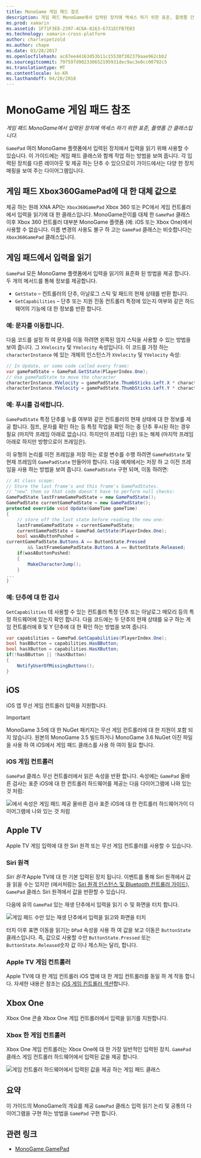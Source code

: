 ```yaml
---
title: MonoGame 게임 패드 참조
description: 게임 패드 MonoGame에서 입력된 장치에 액세스 하기 위한 표준, 플랫폼 간 클래스입니다.
ms.prod: xamarin
ms.assetid: 1F71F3E8-2397-4C6A-8163-6731ECFB7E03
ms.technology: xamarin-cross-platform
author: charlespetzold
ms.author: chape
ms.date: 03/28/2017
ms.openlocfilehash: ac87ee44163d53b11c15538f382379aae962cbb2
ms.sourcegitcommit: 797597d902330652195931dec9ac3e0cc00792c5
ms.translationtype: MT
ms.contentlocale: ko-KR
ms.lasthandoff: 04/20/2018
---
```

# <a name="monogame-gamepad-reference"></a>MonoGame 게임 패드 참조

_게임 패드 MonoGame에서 입력된 장치에 액세스 하기 위한 표준, 플랫폼 간 클래스입니다._

`GamePad` 여러 MonoGame 플랫폼에서 입력된 장치에서 입력을 읽기 위해 사용할 수 있습니다. 이 가이드에는 게임 패드 클래스와 함께 작업 하는 방법을 보여 줍니다. 각 입력된 장치를 다른 레이아웃 및 제공 하는 단추 수 있으므로이 가이드에서는 다양 한 장치 매핑을 보여 주는 다이어그램입니다.

## <a name="gamepad-as-a-replacement-for-xbox360gamepad"></a>게임 패드 Xbox360GamePad에 대 한 대체 값으로

제공 하는 원래 XNA API는 `Xbox360GamePad` Xbox 360 또는 PC에서 게임 컨트롤러에서 입력을 읽기에 대 한 클래스입니다. MonoGame은이를 대체 한 `GamePad` 클래스 이후 Xbox 360 컨트롤러 대부분 MonoGame 플랫폼 (예: iOS 또는 Xbox One)에서 사용할 수 없습니다. 이름 변경의 사용도 불구 하 고는 `GamePad` 클래스는 비슷합니다는 `Xbox360GamePad` 클래스입니다.

## <a name="reading-input-from-gamepad"></a>게임 패드에서 입력을 읽기

`GamePad` 모든 MonoGame 플랫폼에서 입력을 읽기의 표준화 된 방법을 제공 합니다. 두 개의 메서드를 통해 정보를 제공합니다.

- `GetState` – 컨트롤러의 단추, 아날로그 스틱 및 패드의 현재 상태를 반환 합니다.
- `GetCapabilities` – 단추 또는 지원 진동 컨트롤러 특정에 있는지 여부와 같은 하드웨어의 기능에 대 한 정보를 반환 합니다.

### <a name="example-moving-a-character"></a>예: 문자를 이동합니다.

다음 코드를 설정 하 여 문자를 이동 하려면 왼쪽된 엄지 스틱을 사용할 수 있는 방법을 보여 줍니다. 그 `XVelocity` 및 `YVelocity` 속성입니다. 이 코드를 가정 하는 `characterInstance` 에 있는 개체의 인스턴스가 `XVelocity` 및 `YVelocity` 속성:

```csharp
// In Update, or some code called every frame:
var gamePadState = GamePad.GetState(PlayerIndex.One);
// Use gamePadState to move the character
characterInstance.XVelocity = gamePadState.ThumbSticks.Left.X * characterInstance.MaxSpeed;
characterInstance.YVelocity = gamePadState.ThumbSticks.Left.Y * characterInstance.MaxSpeed;
```

### <a name="example-detecting-pushes"></a>예: 푸시를 검색합니다.

`GamePadState` 특정 단추를 누를 여부와 같은 컨트롤러의 현재 상태에 대 한 정보를 제공 합니다. 점프, 문자를 확인 하는 등 특정 작업을 확인 하는 중 단추 푸시된 하는 경우 필요 (마지막 프레임 아래로 없습니다. 하지만이 프레임 다운) 또는 해제 (마지막 프레임 아래로 하지만 방향으로이 프레임은). 

이 유형의 논리를 이전 프레임을 저장 하는 로컬 변수를 수행 하려면 `GamePadState` 및 현재 프레임의 `GamePadState` 만들어야 합니다. 다음 예제에서는 저장 하 고 이전 프레임을 사용 하는 방법을 보여 줍니다. `GamePadState` 구현 되며, 이동 하려면:

```csharp
// At class scope:
// Store the last frame's and this frame's GamePadStates.
// "new" them so that code doesn't have to perform null checks:
GamePadState lastFrameGamePadState = new GamePadState();
GamePadState currentGamePadState = new GamePadState();
protected override void Update(GameTime gameTime)
{
    // store off the last state before reading the new one:
    lastFrameGamePadState = currentGamePadState;
    currentGamePadState = GamePad.GetState(PlayerIndex.One);
    bool wasAButtonPushed = 
currentGamePadState.Buttons.A == ButtonState.Pressed
        && lastFrameGamePadState.Buttons.A == ButtonState.Released;
    if(wasAButtonPushed)
    {
        MakeCharacterJump();
    }
...
}
```

### <a name="example-checking-for-buttons"></a>예: 단추에 대 한 검사

`GetCapabilities` 데 사용할 수 있는 컨트롤러 특정 단추 또는 아날로그 메모리 등의 특정 하드웨어에 있는지 확인 합니다. 다음 코드에는 두 단추의 현재 상태를 요구 하는 게임 컨트롤러에 B 및 Y 단추에 대 한 확인 하는 방법을 보여 줍니다.

```csharp
var capabilities = GamePad.GetCapabilities(PlayerIndex.One);
bool hasBButton = capabilities.HasBButton;
bool hasXButton = capabilities.HasXButton;
if(!hasBButton || !hasXButton)
{
    NotifyUserOfMissingButtons();
}
```

## <a name="ios"></a>iOS

iOS 앱 무선 게임 컨트롤러 입력을 지원합니다.

> [!IMPORTANT]
> MonoGame 3.5에 대 한 NuGet 패키지는 무선 게임 컨트롤러에 대 한 지원이 포함 되지 않습니다. 원본의 MonoGame 3.5 빌드하거나 MonoGame 3.6 NuGet 이진 파일을 사용 하 여 iOS에서 게임 패드 클래스를 사용 하 여이 필요 합니다. 

### <a name="ios-game-controller"></a>iOS 게임 컨트롤러

`GamePad` 클래스 무선 컨트롤러에서 읽은 속성을 반환 합니다. 속성에는 `GamePad` 올바른 검사는 표준 iOS에 대 한 컨트롤러 하드웨어를 제공는 다음 다이어그램에 나와 있는 것 처럼:

![](input-images/image1.png "에서 속성은 게임 패드 제공 올바른 검사 표준 iOS에 대 한 컨트롤러 하드웨어가이 다이어그램에 나와 있는 것 처럼")

## <a name="apple-tv"></a>Apple TV

Apple TV 게임 입력에 대 한 Siri 원격 또는 무선 게임 컨트롤러를 사용할 수 있습니다.

### <a name="siri-remote"></a>Siri 원격

*Siri 원격* Apple TV에 대 한 기본 입력된 장치 됩니다. 이벤트를 통해 Siri 원격에서 값을 읽을 수는 있지만 (에서처럼는 [Siri 원격 인스턴스 및 Bluetooth 컨트롤러 가이드](~/ios/tvos/platform/remote-bluetooth.md)), `GamePad` 클래스 Siri 원격에서 값을 반환할 수 있습니다.

다음에 유의 `GamePad` 있는 재생 단추에서 입력을 읽기 수 및 화면을 터치 합니다. 

![](input-images/image2.png "게임 패드 수만 있는 재생 단추에서 입력을 읽고와 화면을 터치")

터치 이후 표면 이동을 읽기는 `DPad` 속성을 사용 하 여 값을 보고 이동은 `ButtonState` 클래스입니다. 즉, 값으로 사용할 수만 `ButtonState.Pressed` 또는 `ButtonState.Released`숫자 값 이나 제스처는 달리, 합니다.

### <a name="apple-tv-game-controller"></a>Apple TV 게임 컨트롤러

Apple TV에 대 한 게임 컨트롤러 iOS 앱에 대 한 게임 컨트롤러를 동일 하 게 작동 합니다. 자세한 내용은 참조는 [iOS 게임 컨트롤러 섹션](#iOS_Game_Controller)합니다. 

## <a name="xbox-one"></a>Xbox One

Xbox One 콘솔 Xbox One 게임 컨트롤러에서 입력을 읽기를 지원합니다.

### <a name="xbox-one-game-controller"></a>Xbox 한 게임 컨트롤러

Xbox One 게임 컨트롤러는 Xbox One에 대 한 가장 일반적인 입력된 장치. `GamePad` 클래스 게임 컨트롤러 하드웨어에서 입력된 값을 제공 합니다.

![](input-images/image3.png "게임 컨트롤러 하드웨어에서 입력된 값을 제공 하는 게임 패드 클래스")

## <a name="summary"></a>요약

이 가이드의 MonoGame의 개요를 제공 `GamePad` 클래스 입력 읽기 논리 및 공통의 다이어그램을 구현 하는 방법을 `GamePad` 구현 합니다.

## <a name="related-links"></a>관련 링크

- [MonoGame GamePad](http://www.monogame.net/documentation/?page=T_Microsoft_Xna_Framework_Input_GamePad)
